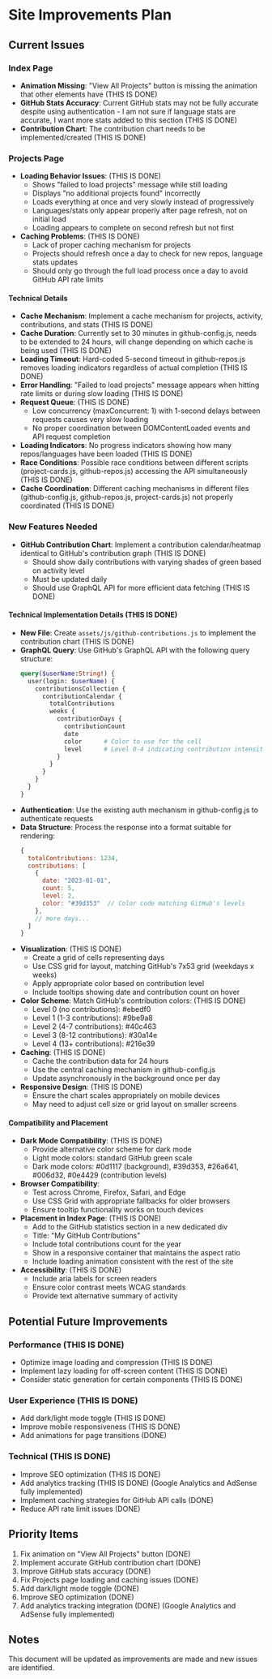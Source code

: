 # Site Improvements Plan

## Current Issues

### Index Page
- **Animation Missing**: "View All Projects" button is missing the animation that other elements have (THIS IS DONE)
- **GitHub Stats Accuracy**: Current GitHub stats may not be fully accurate despite using authentication - I am not sure if language stats are accurate, I want more stats added to this section (THIS IS DONE)
- **Contribution Chart**: The contribution chart needs to be implemented/created (THIS IS DONE)

### Projects Page
- **Loading Behavior Issues**: (THIS IS DONE)
  - Shows "failed to load projects" message while still loading
  - Displays "no additional projects found" incorrectly
  - Loads everything at once and very slowly instead of progressively
  - Languages/stats only appear properly after page refresh, not on initial load
  - Loading appears to complete on second refresh but not first
- **Caching Problems**: (THIS IS DONE)
  - Lack of proper caching mechanism for projects
  - Projects should refresh once a day to check for new repos, language stats updates
  - Should only go through the full load process once a day to avoid GitHub API rate limits

#### Technical Details
- **Cache Mechanism**: Implement a cache mechanism for projects, activity, contributions, and stats (THIS IS DONE)
- **Cache Duration**: Currently set to 30 minutes in github-config.js, needs to be extended to 24 hours, will change depending on which cache is being used (THIS IS DONE)
- **Loading Timeout**: Hard-coded 5-second timeout in github-repos.js removes loading indicators regardless of actual completion (THIS IS DONE)
- **Error Handling**: "Failed to load projects" message appears when hitting rate limits or during slow loading (THIS IS DONE)
- **Request Queue**: (THIS IS DONE)
  - Low concurrency (maxConcurrent: 1) with 1-second delays between requests causes very slow loading
  - No proper coordination between DOMContentLoaded events and API request completion
- **Loading Indicators**: No progress indicators showing how many repos/languages have been loaded (THIS IS DONE)
- **Race Conditions**: Possible race conditions between different scripts (project-cards.js, github-repos.js) accessing the API simultaneously (THIS IS DONE)
- **Cache Coordination**: Different caching mechanisms in different files (github-config.js, github-repos.js, project-cards.js) not properly coordinated (THIS IS DONE)

### New Features Needed
- **GitHub Contribution Chart**: Implement a contribution calendar/heatmap identical to GitHub's contribution graph (THIS IS DONE)
  - Should show daily contributions with varying shades of green based on activity level
  - Must be updated daily
  - Should use GraphQL API for more efficient data fetching (THIS IS DONE)

#### Technical Implementation Details (THIS IS DONE)
- **New File**: Create `assets/js/github-contributions.js` to implement the contribution chart (THIS IS DONE)
- **GraphQL Query**: Use GitHub's GraphQL API with the following query structure:
  ```graphql
  query($userName:String!) {
    user(login: $userName) {
      contributionsCollection {
        contributionCalendar {
          totalContributions
          weeks {
            contributionDays {
              contributionCount
              date
              color      # Color to use for the cell
              level      # Level 0-4 indicating contribution intensity
            }
          }
        }
      }
    }
  }
  ```
- **Authentication**: Use the existing auth mechanism in github-config.js to authenticate requests
- **Data Structure**: Process the response into a format suitable for rendering:
  ```javascript
  {
    totalContributions: 1234,
    contributions: [
      {
        date: "2023-01-01",
        count: 5,
        level: 2,
        color: "#39d353"  // Color code matching GitHub's levels
      },
      // more days...
    ]
  }
  ```
- **Visualization**: (THIS IS DONE)
  - Create a grid of cells representing days
  - Use CSS grid for layout, matching GitHub's 7x53 grid (weekdays x weeks)
  - Apply appropriate color based on contribution level
  - Include tooltips showing date and contribution count on hover
- **Color Scheme**: Match GitHub's contribution colors: (THIS IS DONE)
  - Level 0 (no contributions): #ebedf0
  - Level 1 (1-3 contributions): #9be9a8
  - Level 2 (4-7 contributions): #40c463
  - Level 3 (8-12 contributions): #30a14e
  - Level 4 (13+ contributions): #216e39
- **Caching**: (THIS IS DONE)
  - Cache the contribution data for 24 hours
  - Use the central caching mechanism in github-config.js
  - Update asynchronously in the background once per day
- **Responsive Design**: (THIS IS DONE)
  - Ensure the chart scales appropriately on mobile devices
  - May need to adjust cell size or grid layout on smaller screens

#### Compatibility and Placement
- **Dark Mode Compatibility**: (THIS IS DONE)
  - Provide alternative color scheme for dark mode
  - Light mode colors: standard GitHub green scale
  - Dark mode colors: #0d1117 (background), #39d353, #26a641, #006d32, #0e4429 (contribution levels)
- **Browser Compatibility**:
  - Test across Chrome, Firefox, Safari, and Edge
  - Use CSS Grid with appropriate fallbacks for older browsers
  - Ensure tooltip functionality works on touch devices
- **Placement in Index Page**: (THIS IS DONE)
  - Add to the GitHub statistics section in a new dedicated div
  - Title: "My GitHub Contributions"
  - Include total contributions count for the year
  - Show in a responsive container that maintains the aspect ratio
  - Include loading animation consistent with the rest of the site
- **Accessibility**: (THIS IS DONE)
  - Include aria labels for screen readers
  - Ensure color contrast meets WCAG standards
  - Provide text alternative summary of activity

## Potential Future Improvements

### Performance (THIS IS DONE)
- Optimize image loading and compression (THIS IS DONE)
- Implement lazy loading for off-screen content (THIS IS DONE)
- Consider static generation for certain components (THIS IS DONE)

### User Experience (THIS IS DONE)
- Add dark/light mode toggle (THIS IS DONE)
- Improve mobile responsiveness (THIS IS DONE)
- Add animations for page transitions (DONE)

### Technical (THIS IS DONE)
- Improve SEO optimization (THIS IS DONE)
- Add analytics tracking (THIS IS DONE) (Google Analytics and AdSense fully implemented)
- Implement caching strategies for GitHub API calls (DONE)
- Reduce API rate limit issues (DONE)

## Priority Items
1. Fix animation on "View All Projects" button (DONE)
2. Implement accurate GitHub contribution chart (DONE)
3. Improve GitHub stats accuracy (DONE)
4. Fix Projects page loading and caching issues (DONE)
5. Add dark/light mode toggle (DONE)
6. Improve SEO optimization (DONE)
7. Add analytics tracking integration (DONE) (Google Analytics and AdSense fully implemented)

## Notes
This document will be updated as improvements are made and new issues are identified. 